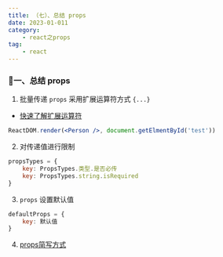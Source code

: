 ```yaml
---
title: （七）、总结 props
date: 2023-01-011
category:
    - react之props
tag: 
    - react
---
```


### 🐷一、总结 props
1. 批量传递 `props` 采用扩展运算符方式 `{...}`
- [快速了解扩展运算符](../../blend/js/js-9.md)
```jsx
ReactDOM.render(<Person />, document.getElmentById('test'))
```

2. 对传递值进行限制
```jsx
propsTypes = {
    key: PropsTypes.类型.是否必传
    key: PropsTypes.string.isRequired
}
```


3. `props` 设置默认值
```jsx
defaultProps = {
    key: 默认值
}
```

4. [props简写方式](./React-4.md)

